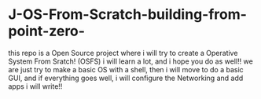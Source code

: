 # J-OS-From-Scratch-building-from-point-zero-
this repo is a Open Source project where i will try to create a Operative System From Sratch! (OSFS) i will learn a lot, and i hope you do as well!! we are just try to make a basic OS with a shell, then i will move to do a basic GUI, and if everything goes well, i will configure the Networking and add apps i will write!!
